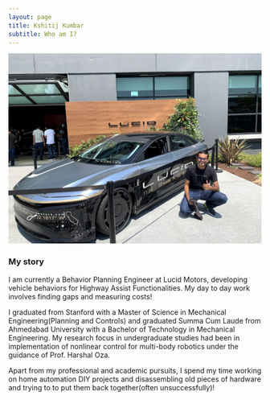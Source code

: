 ```yaml
---
layout: page
title: Kshitij Kumbar
subtitle: Who am I?
---
```

![Kshitij with a Lucid](/_data/IMG_7843.jpg)
### My story

I am currently a Behavior Planning Engineer at Lucid Motors, developing vehicle behaviors for Highway Assist Functionalities. My day to day work involves finding gaps and measuring costs! 

I graduated from Stanford with a Master of Science in Mechanical Engineering(Planning and Controls) and graduated Summa Cum Laude from Ahmedabad University with a Bachelor of Technology in Mechanical Engineering. My research focus in undergraduate studies had been in implementation of nonlinear control for multi-body robotics under the guidance of Prof. Harshal Oza.

Apart from my professional and academic pursuits, I spend my time working on home automation DIY projects and disassembling old pieces of hardware and trying to to put them back together(often unsuccessfully)! 